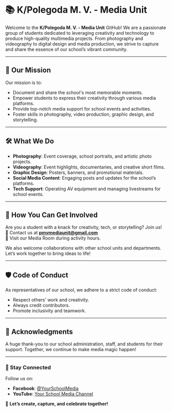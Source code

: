 # 📚 K/Polegoda M. V. - Media Unit  

Welcome to the **K/Polegoda M. V. - Media Unit** GitHub! We are a passionate group of students dedicated to leveraging creativity and technology to produce high-quality multimedia projects. From photography and videography to digital design and media production, we strive to capture and share the essence of our school’s vibrant community.

---

## 🎯 Our Mission  

Our mission is to:  
- Document and share the school's most memorable moments.  
- Empower students to express their creativity through various media platforms.  
- Provide top-notch media support for school events and activities.  
- Foster skills in photography, video production, graphic design, and storytelling.

---

## 🛠️ What We Do  

- **Photography**: Event coverage, school portraits, and artistic photo projects.  
- **Videography**: Event highlights, documentaries, and creative short films.  
- **Graphic Design**: Posters, banners, and promotional materials.  
- **Social Media Content**: Engaging posts and updates for the school’s platforms.  
- **Tech Support**: Operating AV equipment and managing livestreams for school events.  

---

## 🌟 How You Can Get Involved  

Are you a student with a knack for creativity, tech, or storytelling? Join us!  
📧 Contact us at **pmvmediaunit@gmail.com**  
🎥 Visit our Media Room during activity hours.  

We also welcome collaborations with other school units and departments. Let’s work together to bring ideas to life!

---

## 🛡️ Code of Conduct  

As representatives of our school, we adhere to a strict code of conduct:  
- Respect others' work and creativity.  
- Always credit contributors.  
- Promote inclusivity and teamwork.  

---

## 🤝 Acknowledgments  

A huge thank-you to our school administration, staff, and students for their support. Together, we continue to make media magic happen!

---

### 📣 Stay Connected  
Follow us on:  
- **Facebook**: [@YourSchoolMedia](https://instagram.com/YourSchoolMedia)  
- **YouTube**: [Your School Media Channel](https://youtube.com/YourSchoolMedia)  

📌 **Let’s create, capture, and celebrate together!**
